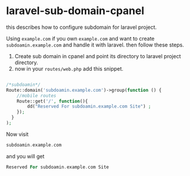 # laravel-sub-domain-cpanel
this describes how to configure subdomain for laravel project.

Using `example.com`
if you own `example.com` and want to create `subdoamin.example.com` and handle it with laravel.
then follow these steps.

1. Create sub domain in cpanel and point its directory to laravel project directory.
2. now in your `routes/web.php` add this snippet.

```php

/*subdoamin*/
Route::domain('subdoamin.example.com')->group(function () {
    //mobile routes
    Route::get('/', function(){
        dd("Reserved For subdoamin.example.com Site") ;
    });
  }
);

```

Now visit 

```php
subdoamin.example.com
```

and you will get
 
```php
Reserved For subdoamin.example.com Site
```
